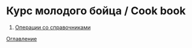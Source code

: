 # Курс молодого бойца / Cook book

1. [Операции со справочниками](lists/lists.md)

[Оглавление](../README.md)